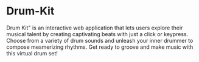 # Drum-Kit
Drum Kit" is an interactive web application that lets users explore their musical talent by creating captivating beats with just a click or keypress. Choose from a variety of drum sounds and unleash your inner drummer to compose mesmerizing rhythms. Get ready to groove and make music with this virtual drum set!
